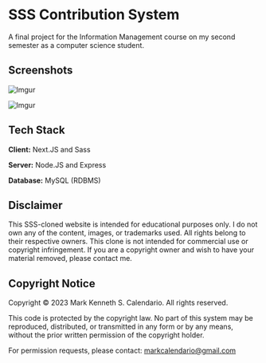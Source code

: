 # SSS Contribution System

A final project for the Information Management course on my second semester as a computer science student.

## Screenshots

![Imgur](https://i.imgur.com/o7WZmlG.png)

![Imgur](https://i.imgur.com/Wn7HPXn.png)

## Tech Stack

**Client:** Next.JS and Sass

**Server:** Node.JS and Express

**Database:** MySQL (RDBMS)

## Disclaimer

This SSS-cloned website is intended for educational purposes only. I do not own any of the content, images, or trademarks used. All rights belong to their respective owners. This clone is not intended for commercial use or copyright infringement. If you are a copyright owner and wish to have your material removed, please contact me.

## Copyright Notice

Copyright © 2023 Mark Kenneth S. Calendario. All rights reserved.

This code is protected by the copyright law. No part of this system may be reproduced, distributed, or transmitted in any form or by any means, without the prior written permission of the copyright holder.

For permission requests, please contact: markcalendario@gmail.com
